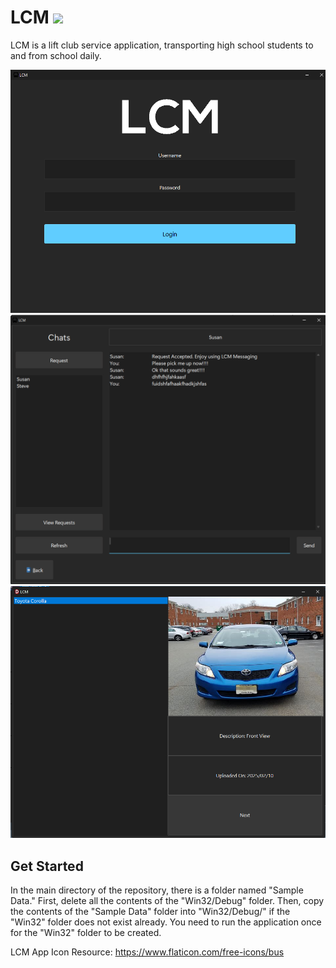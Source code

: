 # LCM <img src="./Resources/Branding/LCM.ico" width="20">

LCM is a lift club service application, transporting high school students to and from school daily.


![Login](Resources/Screenshots/Login.png "Login")
![Messaging](Resources/Screenshots/Messaging.png "Messaging")
![Viewing Vehicles](Resources/Screenshots//ViewVehicles.png "Viewing Vehicles")

## Get Started
In the main directory of the repository, there is a folder named "Sample Data." First, delete all the contents of the "Win32/Debug" folder. Then, copy the contents of the "Sample Data" folder into "Win32/Debug/" if the "Win32" folder does not exist already. You need to run the application once for the "Win32" folder to be created.

LCM App Icon Resource: https://www.flaticon.com/free-icons/bus